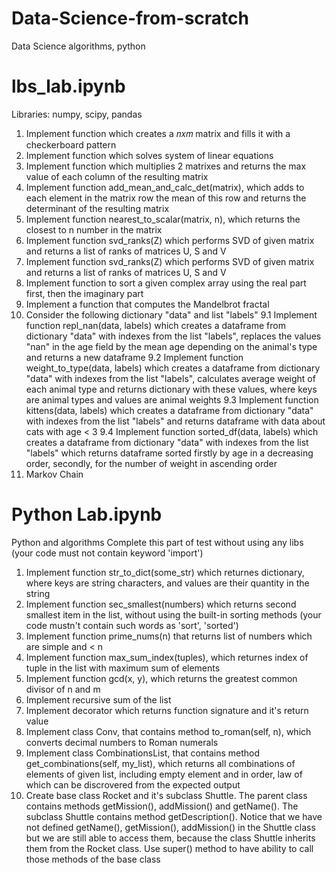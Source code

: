 # Data-Science-from-scratch
Data Science algorithms, python

# lbs_lab.ipynb
Libraries: numpy, scipy, pandas
1. Implement function which creates a  𝑛𝑥𝑚  matrix and fills it with a checkerboard pattern
2. Implement function which solves system of linear equations
3. Implement function which multiplies 2 matrixes and returns the max value of each column of the resulting matrix
4. Implement function add_mean_and_calc_det(matrix), which adds to each element in the matrix row the mean of this row and returns the determinant of the resulting matrix
5. Implement function nearest_to_scalar(matrix, n), which returns the closest to n number in the matrix
6. Implement function svd_ranks(Z) which performs SVD of given matrix and returns a list of ranks of matrices U, S and V
6. Implement function svd_ranks(Z) which performs SVD of given matrix and returns a list of ranks of matrices U, S and V
7. Implement function to sort a given complex array using the real part first, then the imaginary part
8. Implement a function that computes the Mandelbrot fractal
9. Consider the following dictionary "data" and list "labels"
9.1 Implement function repl_nan(data, labels) which creates a dataframe from dictionary "data" with indexes from the list "labels", replaces the values "nan" in the age field by the mean age depending on the animal's type and returns a new dataframe
9.2 Implement function weight_to_type(data, labels) which creates a dataframe from dictionary "data" with indexes from the list "labels", calculates average weight of each animal type and returns dictionary with these values, where keys are animal types and values are animal weights
9.3 Implement function kittens(data, labels) which creates a dataframe from dictionary "data" with indexes from the list "labels" and returns dataframe with data about cats with age < 3
9.4 Implement function sorted_df(data, labels) which creates a dataframe from dictionary "data" with indexes from the list "labels" which returns dataframe sorted firstly by age in a decreasing order, secondly, for the number of weight in ascending order
10. Markov Chain

# Python Lab.ipynb
Python and algorithms
Сomplete this part of test without using any libs (your code must not contain keyword 'import')
1. Implement function str_to_dict(some_str) which returnes dictionary, where keys are string characters, and values are their quantity in the string
2. Implement function sec_smallest(numbers) which returns second smallest item in the list, without using the built-in sorting methods (your code mustn't contain such words as 'sort', 'sorted')
3. Implement function prime_nums(n) that returns list of numbers which are simple and < n
4. Implement function max_sum_index(tuples), which returnes index of tuple in the list with maximum sum of elements
5. Implement function gcd(x, y), which returns the greatest common divisor of n and m
6. Implement recursive sum of the list
7. Implement decorator which returns function signature and it's return value
8. Implement class Conv, that contains method to_roman(self, n), which converts decimal numbers to Roman numerals
9. Implement class CombinationsList, that contains method get_combinations(self, my_list), which returns all combinations of elements of given list, including empty element and in order, law of which can be discrovered from the expected output
10. Create base class Rocket and it's subclass Shuttle. The parent class contains methods getMission(), addMission() and getName(). The subclass Shuttle contains method getDescription(). Notice that we have not defined getName(), getMission(), addMission() in the Shuttle class but we are still able to access them, because the class Shuttle inherits them from the Rocket class. Use super() method to have ability to call those methods of the base class

